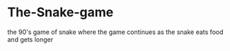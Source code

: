 # The-Snake-game
the 90's game of snake where the game continues as the snake eats food and gets longer
